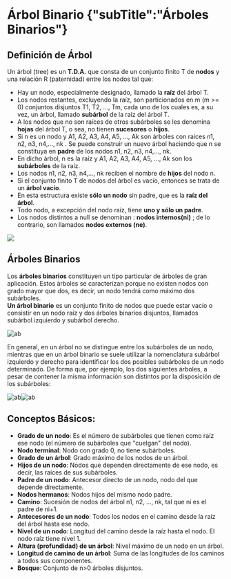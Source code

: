 # Árbol Binario {"subTitle":"Árboles Binarios"}

## Definición de Árbol

Un árbol (tree) es un **T.D.A.** que consta de un conjunto finito T de **nodos** y una relación R (paternidad) entre los nodos tal que:  
- Hay un nodo, especialmente designado, llamado la **raíz** del árbol T.  
- Los nodos restantes, excluyendo la raíz, son particionados en m (m >= 0) conjuntos disjuntos T1, T2, ..., Tm, cada uno de los cuales es, a su vez, un árbol, llamado **subárbol** de la raíz del árbol T.  
- A los nodos que no son raíces de otros subárboles se les denomina **hojas** del árbol T, o sea, no tienen **sucesores** o **hijos**.  
- Si n es un nodo y A1, A2, A3, A4, A5, …, Ak son árboles con raíces n1, n2, n3, n4,…, nk . Se puede construir un nuevo árbol haciendo que n se constituya en **padre** de los nodos n1, n2, n3, n4,…, nk.  
- En dicho árbol, n es la raíz y A1, A2, A3, A4, A5, …, Ak son los **subárboles** de la raíz.  
- Los nodos n1, n2, n3, n4,…, nk reciben el nombre de **hijos** del nodo n.  
- Si el conjunto finito T de nodos del árbol es vacío, entonces se trata de un **árbol vacío**.  
- En esta estructura existe **sólo un nodo** sin padre, que es la **raíz del árbol**.  
- Todo nodo, a excepción del nodo raíz, tiene **uno y sólo un padre**.  
- Los nodos distintos a null se denominan : **nodos internos(ni)** ; de lo contrario, son llamados **nodos externos (ne)**.
  
![](/assets/images/binary-tree/ab_2.jpg)

## Árboles Binarios

Los **árboles binarios** constituyen un tipo particular de árboles de gran aplicación. Estos árboles se caracterizan porque no existen nodos con grado mayor que dos, es decir, un nodo tendrá como máximo dos subárboles.  
**Un árbol binario** es un conjunto finito de nodos que puede estar vacío o consistir en un nodo raíz y dos árboles binarios disjuntos, llamados subárbol izquierdo y subárbol derecho.  

![ab](/assets/images/binary-tree/ab_11.jpg)

En general, en un árbol no se distingue entre los subárboles de un nodo, mientras que en un árbol binario se suele utilizar la nomenclatura subárbol izquierdo y derecho para identificar los dos posibles subárboles de un nodo determinado. De forma que, por ejemplo, los dos siguientes árboles, a pesar de contener la misma información son distintos por la disposición de los subárboles:

![ab](/assets/images/binary-tree/ab_3.jpg)![ab](/assets/images/binary-tree/ab_12.jpg)

## Conceptos Básicos:

- **Grado de un nodo**: Es el número de subárboles que tienen como raíz ese nodo (el número de subárboles que "cuelgan" del nodo).  
- **Nodo terminal**: Nodo con grado 0, no tiene subárboles.  
- **Grado de un árbol**: Grado máximo de los nodos de un árbol.  
- **Hijos de un nodo**: Nodos que dependen directamente de ese nodo, es decir, las raíces de sus subárboles.  
- **Padre de un nodo**: Antecesor directo de un nodo, nodo del que depende directamente.  
- **Nodos hermanos**: Nodos hijos del mismo nodo padre.  
- **Camino**: Sucesión de nodos del árbol n1, n2, ..., nk, tal que ni es el padre de ni+1.  
- **Antecesores de un nodo**: Todos los nodos en el camino desde la raíz del árbol hasta ese nodo.  
- **Nivel de un nodo**: Longitud del camino desde la raíz hasta el nodo. El nodo raíz tiene nivel 1.  
- **Altura (profundidad) de un árbol**: Nivel máximo de un nodo en un árbol.  
- **Longitud de camino de un árbol**: Suma de las longitudes de los caminos a todos sus componentes.  
- **Bosque**: Conjunto de n>0 árboles disjuntos.  